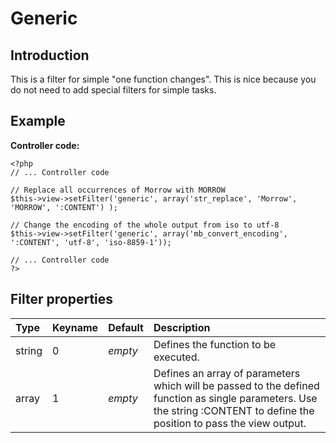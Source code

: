 # Generic #

## Introduction ##

This is a filter for simple "one function changes". This is nice because you do not need to add special filters for simple tasks.

## Example ##
**Controller code:**
```
<?php
// ... Controller code
 
// Replace all occurrences of Morrow with MORROW
$this->view->setFilter('generic', array('str_replace', 'Morrow', 'MORROW', ':CONTENT') );
 
// Change the encoding of the whole output from iso to utf-8
$this->view->setFilter('generic', array('mb_convert_encoding', ':CONTENT', 'utf-8', 'iso-8859-1'));
 
// ... Controller code
?>
```

## Filter properties ##

| Type | Keyname | Default | Description |
|:-----|:--------|:--------|:------------|
| string | 0       | _empty_ | Defines the function to be executed. |
| array | 1       | _empty_ | Defines an array of parameters which will be passed to the defined function as single parameters. Use the string :CONTENT to define the position to pass the view output. |